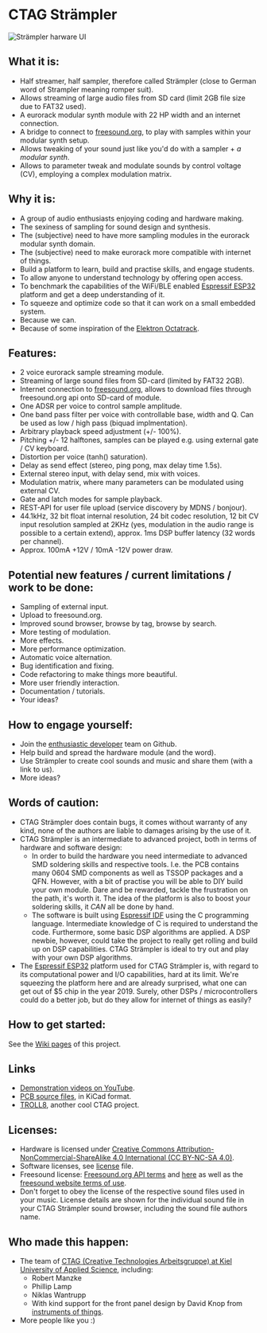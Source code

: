 # **CTAG Strämpler**

![Strämpler harware UI](https://raw.githubusercontent.com/wiki/ctag-fh-kiel/ctag-straempler/img/straempler-boot.jpg)

## What it is:

- Half streamer, half sampler, therefore called Strämpler (close to German word of Strampler meaning romper suit).
- Allows streaming of large audio files from SD card (limit 2GB file size due to FAT32 used).
- A eurorack modular synth module with 22 HP width and an internet connection.
- A bridge to connect to [freesound.org](https://freesound.org), to play with samples within your modular synth setup.
- Allows tweaking of your sound just like you'd do with a sampler + *a modular synth*.
- Allows to parameter tweak and modulate sounds by control voltage (CV), employing a complex modulation matrix.

## Why it is:
- A group of audio enthusiasts enjoying coding and hardware making.
- The sexiness of sampling for sound design and synthesis.
- The (subjective) need to have more sampling modules in the eurorack modular synth domain.
- The (subjective) need to make eurorack more compatible with internet of things.
- Build a platform to learn, build and practise skills, and engage students.
- To allow anyone to understand technology by offering open access.
- To benchmark the capabilities of the WiFi/BLE enabled [Espressif ESP32](https://docs.espressif.com/projects/esp-idf/en/latest/#) platform and get a deep understanding of it.
- To squeeze and optimize code so that it can work on a small embedded system.
- Because we can.
- Because of some inspiration of the [Elektron Octatrack](https://www.elektron.se/products/octatrack-mkii/).

## Features: 
- 2 voice eurorack sample streaming module.
- Streaming of large sound files from SD-card (limited by FAT32 2GB).
- Internet connection to [freesound.org](https://freesound.org), allows to download files through freesound.org api onto SD-card of module.
- One ADSR per voice to control sample amplitude.
- One band pass filter per voice with controllable base, width and Q. Can be used as low / high pass (biquad implmentation).
- Arbitrary playback speed adjustment (+/- 100%). 
- Pitching +/- 12 halftones, samples can be played e.g. using external gate / CV keyboard.
- Distortion per voice (tanh() saturation).
- Delay as send effect (stereo, ping pong, max delay time 1.5s).
- External stereo input, with delay send, mix with voices.
- Modulation matrix, where many parameters can be modulated using external CV.
- Gate and latch modes for sample playback.
- REST-API for user file upload (service discovery by MDNS / bonjour).
- 44.1kHz, 32 bit float internal resolution, 24 bit codec resolution, 12 bit CV input resolution sampled at 2KHz (yes, modulation in the audio range is possible to a certain extend), approx. 1ms DSP buffer latency  (32 words per channel).
- Approx. 100mA +12V / 10mA -12V power draw.

## Potential new features / current limitations / work to be done:
- Sampling of external input. 
- Upload to freesound.org.
- Improved sound browser, browse by tag, browse by search.
- More testing of modulation.
- More effects.
- More performance optimization.
- Automatic voice alternation.
- Bug identification and fixing.
- Code refactoring to make things more beautiful.
- More user friendly interaction.
- Documentation / tutorials.
- Your ideas?

## How to engage yourself:
- Join the [enthusiastic developer](https://codewithoutrules.com/2018/11/12/enthusiasts-vs-pragmatists/) team on Github.
- Help build and spread the hardware module (and the word).
- Use Strämpler to create cool sounds and music and share them (with a link to us).
- More ideas?

## Words of caution: 
- CTAG Strämpler does contain bugs, it comes without warranty of any kind, none of the authors are liable to damages arising by the use of it.
- CTAG Strämpler is an intermediate to advanced project, both in terms of hardware and software design:
    - In order to build the hardware you need intermediate to advanced SMD soldering skills and respective tools. I.e. the PCB contains many 0604 SMD components as well as TSSOP packages and a QFN. However, with a bit of practise you will be able to DIY build your own module. Dare and be rewarded, tackle the frustration on the path, it's worth it. The idea of the platform is also to boost your soldering skills, it *CAN* all be done by hand.
    - The software is built using [Espressif IDF](https://esp-idf.readthedocs.io) using the C programming language. Intermediate knowledge of C is required to understand the code. Furthermore, some basic DSP algorithms are applied. A DSP newbie, however, could take the project to really get rolling and build up on DSP capabilities. CTAG Strämpler is ideal to try out and play with your own DSP algorithms.
- The [Espressif ESP32](https://en.wikipedia.org/wiki/ESP32) platform used for CTAG Strämpler is, with regard to its computational power and I/O capabilities, hard at its limit. We're squeezing the platform here and are already surprised, what one can get out of $5 chip in the year 2019. Surely, other DSPs / microcontrollers could do a better job, but do they allow for internet of things as easily?

## How to get started:
See the [Wiki pages](https://github.com/ctag-fh-kiel/ctag-straempler/wiki) of this project.

## Links
- [Demonstration videos on YouTube](https://youtu.be/zmj8tKPHV8g).
- [PCB source files](https://github.com/ctag-fh-kiel/esp32-eurorack-audio), in KiCad format.
- [TROLL8](https://github.com/ctag-fh-kiel/troll-8), another cool CTAG project.

## Licenses:
- Hardware is licensed under [Creative Commons Attribution-NonCommercial-ShareAlike 4.0 International (CC BY-NC-SA 4.0)](https://creativecommons.org/licenses/by-nc-sa/4.0/).
- Software licenses, see [license](LICENSE) file.
- Freesound license: [Freesound.org API terms](https://freesound.org/docs/api/terms_of_use.html) and [here](https://freesound.org/help/tos_api/) as well as the [freesound website terms of use](https://freesound.org/help/tos_web/).
- Don't forget to obey the license of the respective sound files used in your music. License details are shown for the individual sound file in your CTAG Strämpler sound browser, including the sound file authors name.

## Who made this happen:
- The team of [CTAG (Creative Technologies Arbeitsgruppe) at Kiel University of Applied Science](https://www.creative-technologies.de), including:
    - Robert Manzke
    - Phillip Lamp
    - Niklas Wantrupp
    - With kind support for the front panel design by David Knop from [instruments of things](http://www.instrumentsofthings.com/).
- More people like you :)